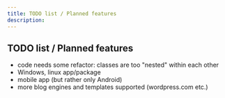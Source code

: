 ```yaml
---
title: TODO list / Planned features
description:
---
```


## TODO list / Planned features

- code needs some refactor: classes are too "nested" within each other
- Windows, linux app/package
- mobile app (but rather only Android)
- more blog engines and templates supported (wordpress.com etc.)